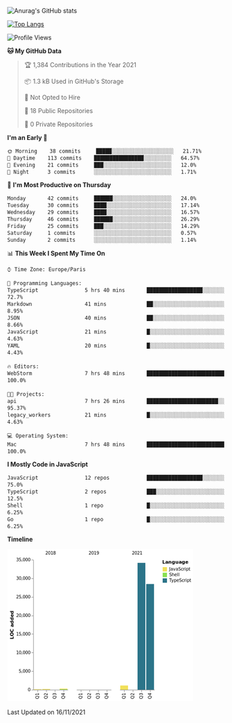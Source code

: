![Anurag's GitHub stats](https://github-readme-stats.vercel.app/api?username=sufiane&theme=dark&show_icons=true&count_private=true)


[![Top Langs](https://github-readme-stats.vercel.app/api/top-langs/?username=sufiane&layout=compact)](https://github.com/anuraghazra/github-readme-stats)

<!--START_SECTION:waka-->
![Profile Views](http://img.shields.io/badge/Profile%20Views-0-blue)

**🐱 My GitHub Data** 

> 🏆 1,384 Contributions in the Year 2021
 > 
> 📦 1.3 kB Used in GitHub's Storage 
 > 
> 🚫 Not Opted to Hire
 > 
> 📜 18 Public Repositories 
 > 
> 🔑 0 Private Repositories  
 > 
**I'm an Early 🐤** 

```text
🌞 Morning    38 commits     █████░░░░░░░░░░░░░░░░░░░░   21.71% 
🌆 Daytime    113 commits    ████████████████░░░░░░░░░   64.57% 
🌃 Evening    21 commits     ███░░░░░░░░░░░░░░░░░░░░░░   12.0% 
🌙 Night      3 commits      ░░░░░░░░░░░░░░░░░░░░░░░░░   1.71%

```
📅 **I'm Most Productive on Thursday** 

```text
Monday       42 commits     ██████░░░░░░░░░░░░░░░░░░░   24.0% 
Tuesday      30 commits     ████░░░░░░░░░░░░░░░░░░░░░   17.14% 
Wednesday    29 commits     ████░░░░░░░░░░░░░░░░░░░░░   16.57% 
Thursday     46 commits     ██████░░░░░░░░░░░░░░░░░░░   26.29% 
Friday       25 commits     ███░░░░░░░░░░░░░░░░░░░░░░   14.29% 
Saturday     1 commits      ░░░░░░░░░░░░░░░░░░░░░░░░░   0.57% 
Sunday       2 commits      ░░░░░░░░░░░░░░░░░░░░░░░░░   1.14%

```


📊 **This Week I Spent My Time On** 

```text
⌚︎ Time Zone: Europe/Paris

💬 Programming Languages: 
TypeScript               5 hrs 40 mins       ██████████████████░░░░░░░   72.7% 
Markdown                 41 mins             ██░░░░░░░░░░░░░░░░░░░░░░░   8.95% 
JSON                     40 mins             ██░░░░░░░░░░░░░░░░░░░░░░░   8.66% 
JavaScript               21 mins             █░░░░░░░░░░░░░░░░░░░░░░░░   4.63% 
YAML                     20 mins             █░░░░░░░░░░░░░░░░░░░░░░░░   4.43%

🔥 Editors: 
WebStorm                 7 hrs 48 mins       █████████████████████████   100.0%

🐱‍💻 Projects: 
api                      7 hrs 26 mins       ███████████████████████░░   95.37% 
legacy_workers           21 mins             █░░░░░░░░░░░░░░░░░░░░░░░░   4.63%

💻 Operating System: 
Mac                      7 hrs 48 mins       █████████████████████████   100.0%

```

**I Mostly Code in JavaScript** 

```text
JavaScript               12 repos            ██████████████████░░░░░░░   75.0% 
TypeScript               2 repos             ███░░░░░░░░░░░░░░░░░░░░░░   12.5% 
Shell                    1 repo              █░░░░░░░░░░░░░░░░░░░░░░░░   6.25% 
Go                       1 repo              █░░░░░░░░░░░░░░░░░░░░░░░░   6.25%

```


**Timeline**

![Chart not found](https://raw.githubusercontent.com/Sufiane/Sufiane/main/charts/bar_graph.png) 


 Last Updated on 16/11/2021
<!--END_SECTION:waka-->


<!--
**Sufiane/sufiane** is a ✨ _special_ ✨ repository because its `README.md` (this file) appears on your GitHub profile.

Here are some ideas to get you started:

- 🔭 I’m currently working on ...
- 🌱 I’m currently learning ...
- 👯 I’m looking to collaborate on ...
- 🤔 I’m looking for help with ...
- 💬 Ask me about ...
- 📫 How to reach me: ...
- 😄 Pronouns: ...
- ⚡ Fun fact: ...
-->

